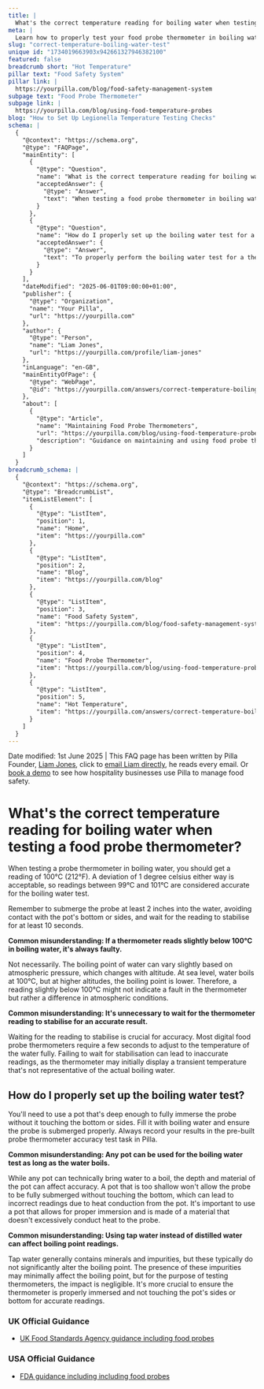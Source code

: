 ```yaml
---
title: |
  What's the correct temperature reading for boiling water when testing a food probe thermometer?
meta: |
  Learn how to properly test your food probe thermometer in boiling water. The correct temperature reading should be between 99°C and 101°C. Follow these steps for accurate results.
slug: "correct-temperature-boiling-water-test"
unique id: "1734019663903x942661327946382100"
featured: false
breadcrumb short: "Hot Temperature"
pillar text: "Food Safety System"
pillar link: |
  https://yourpilla.com/blog/food-safety-management-system
subpage text: "Food Probe Thermometer"
subpage link: |
  https://yourpilla.com/blog/using-food-temperature-probes
blog: "How to Set Up Legionella Temperature Testing Checks"
schema: |
  {
    "@context": "https://schema.org",
    "@type": "FAQPage",
    "mainEntity": [
      {
        "@type": "Question",
        "name": "What is the correct temperature reading for boiling water when testing a food probe thermometer?",
        "acceptedAnswer": {
          "@type": "Answer",
          "text": "When testing a food probe thermometer in boiling water, an accurate reading ranges between 99°C and 101°C. Ensure the probe is submerged at least 5 cm into the water, avoiding the pot's bottom or sides, and allow the reading to stabilise for a minimum of 10 seconds. The boiling point can vary slightly with altitude adjustments impacting readings."
        }
      },
      {
        "@type": "Question",
        "name": "How do I properly set up the boiling water test for a food probe thermometer?",
        "acceptedAnswer": {
          "@type": "Answer",
          "text": "To properly perform the boiling water test for a thermometer, use a pot deep enough to fully immerse the probe without touching the bottom or sides. After filling the pot with boiling water, ensure the probe is accurately submerged and record your results with the designated probe thermometer accuracy test task in Pilla."
        }
      }
    ],
    "dateModified": "2025-06-01T09:00:00+01:00",
    "publisher": {
      "@type": "Organization",
      "name": "Your Pilla",
      "url": "https://yourpilla.com"
    },
    "author": {
      "@type": "Person",
      "name": "Liam Jones",
      "url": "https://yourpilla.com/profile/liam-jones"
    },
    "inLanguage": "en-GB",
    "mainEntityOfPage": {
      "@type": "WebPage",
      "@id": "https://yourpilla.com/answers/correct-temperature-boiling-water-test"
    },
    "about": [
      {
        "@type": "Article",
        "name": "Maintaining Food Probe Thermometers",
        "url": "https://yourpilla.com/blog/using-food-temperature-probes",
        "description": "Guidance on maintaining and using food probe thermometers for accurate temperature checks in food safety."
      }
    ]
  }
breadcrumb_schema: |
  {
    "@context": "https://schema.org",
    "@type": "BreadcrumbList",
    "itemListElement": [
      {
        "@type": "ListItem",
        "position": 1,
        "name": "Home",
        "item": "https://yourpilla.com"
      },
      {
        "@type": "ListItem",
        "position": 2,
        "name": "Blog",
        "item": "https://yourpilla.com/blog"
      },
      {
        "@type": "ListItem",
        "position": 3,
        "name": "Food Safety System",
        "item": "https://yourpilla.com/blog/food-safety-management-system"
      },
      {
        "@type": "ListItem",
        "position": 4,
        "name": "Food Probe Thermometer",
        "item": "https://yourpilla.com/blog/using-food-temperature-probes"
      },
      {
        "@type": "ListItem",
        "position": 5,
        "name": "Hot Temperature",
        "item": "https://yourpilla.com/answers/correct-temperature-boiling-water-test"
      }
    ]
  }
---
```


Date modified: 1st June 2025 | This FAQ page has been written by Pilla Founder, [Liam Jones](https://yourpilla.com/profile/liam-jones), click to [email Liam directly](https://mailto:liam@yourpilla.com/), he reads every email. Or [book a demo](https://calendly.com/pilla/demo) to see how hospitality businesses use Pilla to manage food safety.

# What's the correct temperature reading for boiling water when testing a food probe thermometer?

When testing a probe thermometer in boiling water, you should get a reading of 100°C (212°F). A deviation of 1 degree celsius either way is acceptable, so readings between 99°C and 101°C are considered accurate for the boiling water test.

Remember to submerge the probe at least 2 inches into the water, avoiding contact with the pot's bottom or sides, and wait for the reading to stabilise for at least 10 seconds.

**Common misunderstanding: If a thermometer reads slightly below 100°C in boiling water, it's always faulty.**

Not necessarily. The boiling point of water can vary slightly based on atmospheric pressure, which changes with altitude. At sea level, water boils at 100°C, but at higher altitudes, the boiling point is lower. Therefore, a reading slightly below 100°C might not indicate a fault in the thermometer but rather a difference in atmospheric conditions.

**Common misunderstanding: It's unnecessary to wait for the thermometer reading to stabilise for an accurate result.**

Waiting for the reading to stabilise is crucial for accuracy. Most digital food probe thermometers require a few seconds to adjust to the temperature of the water fully. Failing to wait for stabilisation can lead to inaccurate readings, as the thermometer may initially display a transient temperature that's not representative of the actual boiling water.

## How do I properly set up the boiling water test?

You'll need to use a pot that's deep enough to fully immerse the probe without it touching the bottom or sides. Fill it with boiling water and ensure the probe is submerged properly. Always record your results in the pre-built probe thermometer accuracy test task in Pilla.

**Common misunderstanding: Any pot can be used for the boiling water test as long as the water boils.**

While any pot can technically bring water to a boil, the depth and material of the pot can affect accuracy. A pot that is too shallow won't allow the probe to be fully submerged without touching the bottom, which can lead to incorrect readings due to heat conduction from the pot. It's important to use a pot that allows for proper immersion and is made of a material that doesn't excessively conduct heat to the probe.

**Common misunderstanding: Using tap water instead of distilled water can affect boiling point readings.**

Tap water generally contains minerals and impurities, but these typically do not significantly alter the boiling point. The presence of these impurities may minimally affect the boiling point, but for the purpose of testing thermometers, the impact is negligible. It's more crucial to ensure the thermometer is properly immersed and not touching the pot's sides or bottom for accurate readings.

### UK Official Guidance

-   [UK Food Standards Agency guidance including food probes](https://www.food.gov.uk/safety-hygiene/cooking-your-food)

### USA Official Guidance

-   [FDA guidance including including food probes](https://www.fda.gov/food/buy-store-serve-safe-food/refrigerator-thermometers-cold-facts-about-food-safety?utm_source=chatgpt.com)
